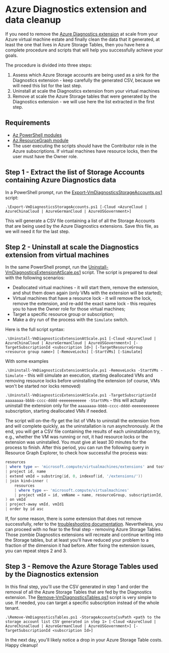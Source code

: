 # Azure Diagnostics extension and data cleanup

If you need to remove the [Azure Diagnostics extension](https://docs.microsoft.com/en-us/azure/azure-monitor/platform/diagnostics-extension-overview) at scale from your Azure virtual machine estate and finally clean the data that it generated, at least the one that lives in Azure Storage Tables, then you have here a complete procedure and scripts that will help you successfully achieve your goals.

The procedure is divided into three steps:

1. Assess which Azure Storage accounts are being used as a sink for the Diagnostics extension - keep carefully the generated CSV, because we will need this list for the last step.
2. Uninstall at scale the Diagnostics extension from your virtual machines
3. Remove at scale the Azure Storage tables that were generated by the Diagnostics extension - we will use here the list extracted in the first step.

## Requirements

* [Az PowerShell modules](https://docs.microsoft.com/en-us/powershell/azure/install-Az-ps)
* [Az.ResourceGraph module](https://docs.microsoft.com/en-us/azure/governance/resource-graph/first-query-powershell#add-the-resource-graph-module)
* The user executing the scripts should have the Contributor role in the Azure subscriptions. If virtual machines have resource locks, then the user must have the Owner role.

## Step 1 - Extract the list of Storage Accounts containing Azure Diagnostics data

In a PowerShell prompt, run the [Export-VmDiagnosticsStorageAccounts.ps1](Export-VmDiagnosticsStorageAccounts.ps1) script:

`.\Export-VmDiagnosticsStorageAccounts.ps1 [-Cloud <AzureCloud | AzureChinaCloud | AzureGermanCloud | AzureUSGovernment>]`

This will generate a CSV file containing a list of all the Storage Accounts that are being used by the Azure Diagnostics extensions. Save this file, as we will need it for the last step.

## Step 2 - Uninstall at scale the Diagnostics extension from virtual machines

In the same PowerShell prompt, run the [Uninstall-VmDiagnosticsExtensionAtScale.ps1](Uninstall-VmDiagnosticsExtensionAtScale.ps1) script. The script is prepared to deal with the following scenarios:

* Deallocated virtual machines - it will start them, remove the extension, and shut them down again (only VMs with the extension will be started);
* Virtual machines that have a resource lock - it will remove the lock, remove the extension, and re-add the exact same lock - this requires you to have the Owner role for those virtual machines;
* Target a specific resource group or subscription;
* Make a dry run of the process with the `Simulate` switch.

Here is the full script syntax:

`.\Uninstall-VmDiagnosticsExtensionAtScale.ps1 [-Cloud <AzureCloud | AzureChinaCloud | AzureGermanCloud | AzureUSGovernment>] [-TargetSubscriptionId <subscription Id>] [-TargetResourceGroup <resource group name>] [-RemoveLocks] [-StartVMs] [-Simulate]`

With some examples

`.\Uninstall-VmDiagnosticsExtensionAtScale.ps1 -RemoveLocks -StartVMs -Simulate` - this will simulate an execution, starting deallocated VMs and removing resource locks before uninstalling the extension (of course, VMs won't be started nor locks removed)

`.\Uninstall-VmDiagnosticsExtensionAtScale.ps1 -TargetSubscriptionId aaaaaaaa-bbbb-cccc-dddd-eeeeeeeeeeee -StartVMs` - this will actually uninstall the extension only for the `aaaaaaaa-bbbb-cccc-dddd-eeeeeeeeeeee` subscription, starting deallocated VMs if needed.

The script will on-the-fly get the list of VMs to uninstall the extension from and will complete quickly, as the uninstallation is run asynchronously. At the end, you will get a CSV file containing the results of each uninstallation try, e.g., whether the VM was running or not, it had resource locks or the extension was uninstalled. You must give at least 30 minutes for the process to finish. After this period, you can run the following query in Resource Graph Explorer, to check how successful the process was:

```powershell
resources 
| where type =~ 'microsoft.compute/virtualmachines/extensions' and tostring(properties.type) in ('LinuxDiagnostic', 'IaaSDiagnostics')
| project id, name
| extend vmId = substring(id, 0, indexof(id, '/extensions/'))
| join kind=inner (
    resources 
    | where type =~ 'microsoft.compute/virtualmachines'
    | project vmId = id, vmName = name, resourceGroup, subscriptionId, powerState = tostring(properties.extended.instanceView.powerState.code)
) on vmId
| project-away vmId, vmId1
| order by id asc
```

If, for some reason, there is some extension that does not remove successfully, refer to the [troubleshooting documentation](https://docs.microsoft.com/en-us/azure/azure-monitor/platform/diagnostics-extension-troubleshooting). Nevertheless, you can proceed with no fear to the final step - removing Azure Storage Tables. Those zombie Diagnostics extensions will recreate and continue writing into the Storage tables, but at least you'll have reduced your problem to a fraction of the dimension it had before. After fixing the extension issues, you can repeat steps 2 and 3.

## Step 3 - Remove the Azure Storage Tables used by the Diagnostics extension

In this final step, you'll use the CSV generated in step 1 and order the removal of all the Azure Storage Tables that are fed by the Diagnostics extension. The [Remove-VmDiagnosticsTables.ps1](Remove-VmDiagnosticsTables.ps1) script is very simple to use. If needed, you can target a specific subscription instead of the whole tenant.

`.\Remove-VmDiagnosticsTables.ps1 -StorageAccountsCsvPath <path to the storage account list CSV generated in step 1> [-Cloud <AzureCloud | AzureChinaCloud | AzureGermanCloud | AzureUSGovernment>] [-TargetSubscriptionId <subscription Id>]`

In the next day, you'll likely notice a drop in your Azure Storage Table costs. Happy cleanup!